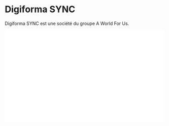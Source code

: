 # Digiforma SYNC

Digiforma SYNC est une société du groupe A World For Us.

![](https://raw.githubusercontent.com/Digiforma-Sync/.github/main/profile/assets/Logos_AWFUS.png "A world for us Logo")
